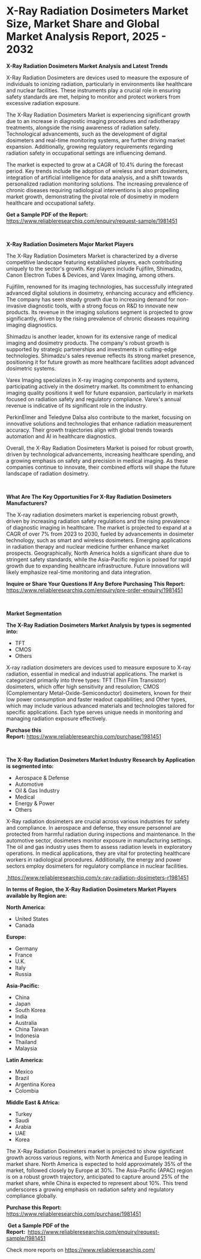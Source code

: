 <p><h1>X-Ray Radiation Dosimeters Market Size, Market Share and Global Market Analysis Report, 2025 - 2032</h1></p><p><strong>X-Ray Radiation Dosimeters Market Analysis and Latest Trends</strong></p>
<p><p>X-Ray Radiation Dosimeters are devices used to measure the exposure of individuals to ionizing radiation, particularly in environments like healthcare and nuclear facilities. These instruments play a crucial role in ensuring safety standards are met, helping to monitor and protect workers from excessive radiation exposure.</p><p>The X-Ray Radiation Dosimeters Market is experiencing significant growth due to an increase in diagnostic imaging procedures and radiotherapy treatments, alongside the rising awareness of radiation safety. Technological advancements, such as the development of digital dosimeters and real-time monitoring systems, are further driving market expansion. Additionally, growing regulatory requirements regarding radiation safety in occupational settings are influencing demand.</p><p>The market is expected to grow at a CAGR of 10.4% during the forecast period. Key trends include the adoption of wireless and smart dosimeters, integration of artificial intelligence for data analysis, and a shift towards personalized radiation monitoring solutions. The increasing prevalence of chronic diseases requiring radiological interventions is also propelling market growth, demonstrating the pivotal role of dosimetry in modern healthcare and occupational safety.</p></p>
<p><strong>Get a Sample PDF of the Report:&nbsp;</strong> <a href="https://www.reliableresearchiq.com/enquiry/request-sample/1981451?utm_campaign=2335&utm_medium=2&utm_source=Github&utm_content=ia&utm_term=02032025&utm_id=x-ray-radiation-dosimeters">https://www.reliableresearchiq.com/enquiry/request-sample/1981451</a></p>
<p>&nbsp;</p>
<p><strong>X-Ray Radiation Dosimeters Major Market Players</strong></p>
<p><p>The X-Ray Radiation Dosimeters Market is characterized by a diverse competitive landscape featuring established players, each contributing uniquely to the sector's growth. Key players include Fujifilm, Shimadzu, Canon Electron Tubes & Devices, and Varex Imaging, among others.</p><p>Fujifilm, renowned for its imaging technologies, has successfully integrated advanced digital solutions in dosimetry, enhancing accuracy and efficiency. The company has seen steady growth due to increasing demand for non-invasive diagnostic tools, with a strong focus on R&D to innovate new products. Its revenue in the imaging solutions segment is projected to grow significantly, driven by the rising prevalence of chronic diseases requiring imaging diagnostics.</p><p>Shimadzu is another leader, known for its extensive range of medical imaging and dosimetry products. The company's robust growth is supported by strategic partnerships and investments in cutting-edge technologies. Shimadzu's sales revenue reflects its strong market presence, positioning it for future growth as more healthcare facilities adopt advanced dosimetric systems.</p><p>Varex Imaging specializes in X-ray imaging components and systems, participating actively in the dosimetry market. Its commitment to enhancing imaging quality positions it well for future expansion, particularly in markets focused on radiation safety and regulatory compliance. Varex's annual revenue is indicative of its significant role in the industry.</p><p>PerkinElmer and Teledyne Dalsa also contribute to the market, focusing on innovative solutions and technologies that enhance radiation measurement accuracy. Their growth trajectories align with global trends towards automation and AI in healthcare diagnostics.</p><p>Overall, the X-Ray Radiation Dosimeters Market is poised for robust growth, driven by technological advancements, increasing healthcare spending, and a growing emphasis on safety and precision in medical imaging. As these companies continue to innovate, their combined efforts will shape the future landscape of radiation dosimetry.</p></p>
<p>&nbsp;</p>
<p><strong>What Are The Key Opportunities For X-Ray Radiation Dosimeters Manufacturers?</strong></p>
<p><p>The X-ray radiation dosimeters market is experiencing robust growth, driven by increasing radiation safety regulations and the rising prevalence of diagnostic imaging in healthcare. The market is projected to expand at a CAGR of over 7% from 2023 to 2030, fueled by advancements in dosimeter technology, such as smart and wireless dosimeters. Emerging applications in radiation therapy and nuclear medicine further enhance market prospects. Geographically, North America holds a significant share due to stringent safety standards, while the Asia-Pacific region is poised for rapid growth due to expanding healthcare infrastructure. Future innovations will likely emphasize real-time monitoring and data integration.</p></p>
<p><strong>Inquire or Share Your Questions If Any Before Purchasing This Report:</strong> <a href="https://www.reliableresearchiq.com/enquiry/pre-order-enquiry/1981451?utm_campaign=2335&utm_medium=2&utm_source=Github&utm_content=ia&utm_term=02032025&utm_id=x-ray-radiation-dosimeters">https://www.reliableresearchiq.com/enquiry/pre-order-enquiry/1981451</a></p>
<p>&nbsp;</p>
<p><strong>Market Segmentation</strong></p>
<p><strong>The X-Ray Radiation Dosimeters Market Analysis by types is segmented into:</strong></p>
<p><ul><li>TFT</li><li>CMOS</li><li>Others</li></ul></p>
<p><p>X-ray radiation dosimeters are devices used to measure exposure to X-ray radiation, essential in medical and industrial applications. The market is categorized primarily into three types: TFT (Thin Film Transistor) dosimeters, which offer high sensitivity and resolution; CMOS (Complementary Metal-Oxide-Semiconductor) dosimeters, known for their low power consumption and faster readout capabilities; and Other types, which may include various advanced materials and technologies tailored for specific applications. Each type serves unique needs in monitoring and managing radiation exposure effectively.</p></p>
<p><strong>Purchase this Report:&nbsp;</strong><a href="https://www.reliableresearchiq.com/purchase/1981451?utm_campaign=2335&utm_medium=2&utm_source=Github&utm_content=ia&utm_term=02032025&utm_id=x-ray-radiation-dosimeters">https://www.reliableresearchiq.com/purchase/1981451</a></p>
<p>&nbsp;</p>
<p><strong>The X-Ray Radiation Dosimeters Market Industry Research by Application is segmented into:</strong></p>
<p><ul><li>Aerospace & Defense</li><li>Automotive</li><li>Oil & Gas Industry</li><li>Medical</li><li>Energy & Power</li><li>Others</li></ul></p>
<p><p>X-Ray radiation dosimeters are crucial across various industries for safety and compliance. In aerospace and defense, they ensure personnel are protected from harmful radiation during inspections and maintenance. In the automotive sector, dosimeters monitor exposure in manufacturing settings. The oil and gas industry uses them to assess radiation levels in exploratory operations. In medical applications, they are vital for protecting healthcare workers in radiological procedures. Additionally, the energy and power sectors employ dosimeters for regulatory compliance in nuclear facilities.</p></p>
<p><a href="https://www.reliableresearchiq.com/x-ray-radiation-dosimeters-r1981451?utm_campaign=2335&utm_medium=2&utm_source=Github&utm_content=ia&utm_term=02032025&utm_id=x-ray-radiation-dosimeters">&nbsp;https://www.reliableresearchiq.com/x-ray-radiation-dosimeters-r1981451</a></p>
<p><strong>In terms of Region, the X-Ray Radiation Dosimeters Market Players available by Region are:</strong></p>
<p>
    <p> <strong> North America: </strong>
        <ul>
            <li>United States</li>
            <li>Canada</li>
        </ul>
        </p> 
    <p> <strong> Europe: </strong>
        <ul>
            <li>Germany</li>
            <li>France</li>
            <li>U.K.</li>
            <li>Italy</li>
            <li>Russia</li>
        </ul>
        </p> 
    <p> <strong> Asia-Pacific: </strong>
        <ul>
            <li>China</li>
            <li>Japan</li>
            <li>South Korea</li>
            <li>India</li>
            <li>Australia</li>
            <li>China Taiwan</li>
            <li>Indonesia</li>
            <li>Thailand</li>
            <li>Malaysia</li>
        </ul>
        </p> 
    <p> <strong> Latin America: </strong>
        <ul>
            <li>Mexico</li>
            <li>Brazil</li>
            <li>Argentina Korea</li>
            <li>Colombia</li>
        </ul>
        </p> 
    <p> <strong> Middle East & Africa: </strong>
        <ul>
            <li>Turkey</li>
            <li>Saudi</li>
            <li>Arabia</li>
            <li>UAE</li>
            <li>Korea</li>
        </ul>
    </p>
    </p>
<p><p>The X-Ray Radiation Dosimeters market is projected to show significant growth across various regions, with North America and Europe leading in market share. North America is expected to hold approximately 35% of the market, followed closely by Europe at 30%. The Asia-Pacific (APAC) region is on a robust growth trajectory, anticipated to capture around 25% of the market share, while China is expected to represent about 10%. This trend underscores a growing emphasis on radiation safety and regulatory compliance globally.</p></p>
<p><strong>Purchase this Report: </strong><a href="https://www.reliableresearchiq.com/purchase/1981451?utm_campaign=2335&utm_medium=2&utm_source=Github&utm_content=ia&utm_term=02032025&utm_id=x-ray-radiation-dosimeters">https://www.reliableresearchiq.com/purchase/1981451</a></p>
<p>&nbsp;<strong>Get a Sample PDF of the Report:&nbsp;&nbsp;</strong><a href="https://www.reliableresearchiq.com/enquiry/request-sample/1981451?utm_campaign=2335&utm_medium=2&utm_source=Github&utm_content=ia&utm_term=02032025&utm_id=x-ray-radiation-dosimeters">https://www.reliableresearchiq.com/enquiry/request-sample/1981451</a></p>
<p><strong></strong></p>
<p>Check more reports on <a href="https://www.reliableresearchiq.com/?utm_campaign=2335&utm_medium=2&utm_source=Github&utm_content=ia&utm_term=02032025&utm_id=x-ray-radiation-dosimeters">https://www.reliableresearchiq.com/</a></p>